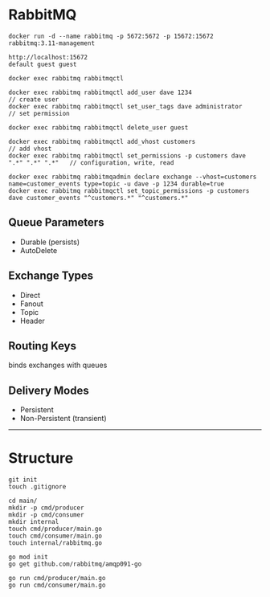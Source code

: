 # RabbitMQ

```
docker run -d --name rabbitmq -p 5672:5672 -p 15672:15672 rabbitmq:3.11-management

http://localhost:15672
default guest guest

```

```
docker exec rabbitmq rabbitmqctl

docker exec rabbitmq rabbitmqctl add_user dave 1234                                 // create user
docker exec rabbitmq rabbitmqctl set_user_tags dave administrator                   // set permission

docker exec rabbitmq rabbitmqctl delete_user guest

docker exec rabbitmq rabbitmqctl add_vhost customers                                // add vhost
docker exec rabbitmq rabbitmqctl set_permissions -p customers dave ".*" ".*" ".*"   // configuration, write, read
```

```
docker exec rabbitmq rabbitmqadmin declare exchange --vhost=customers name=customer_events type=topic -u dave -p 1234 durable=true 
docker exec rabbitmq rabbitmqctl set_topic_permissions -p customers dave customer_events "^customers.*" "^customers.*"
```

## Queue Parameters
- Durable       (persists)
- AutoDelete

## Exchange Types
- Direct
- Fanout
- Topic
- Header

## Routing Keys
binds exchanges with queues

## Delivery Modes
- Persistent 
- Non-Persistent (transient)


--- 

# Structure

```
git init
touch .gitignore

cd main/
mkdir -p cmd/producer
mkdir -p cmd/consumer
mkdir internal
touch cmd/producer/main.go
touch cmd/consumer/main.go
touch internal/rabbitmq.go

go mod init
go get github.com/rabbitmq/amqp091-go

go run cmd/producer/main.go
go run cmd/consumer/main.go
```
